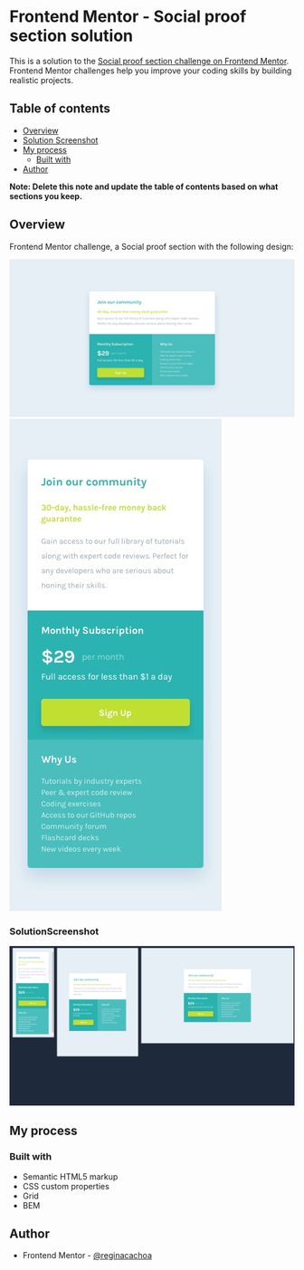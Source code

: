 # Frontend Mentor - Social proof section solution

This is a solution to the [Social proof section challenge on Frontend Mentor](https://www.frontendmentor.io/challenges/social-proof-section-6e0qTv_bA). Frontend Mentor challenges help you improve your coding skills by building realistic projects. 

## Table of contents

- [Overview](#overview)
- [Solution Screenshot](#solutionscreenshot)
- [My process](#my-process)
  - [Built with](#built-with)
- [Author](#author)


**Note: Delete this note and update the table of contents based on what sections you keep.**

## Overview

Frontend Mentor challenge, a Social proof section with the following design:

![](./readme-imgs/desktop-design.jpg)
![](./readme-imgs/mobile-design.jpg)


### SolutionScreenshot

![](./readme-imgs/RC-SolutionScreenshot.png)


## My process

### Built with

- Semantic HTML5 markup
- CSS custom properties
- Grid
- BEM


## Author

- Frontend Mentor - [@reginacachoa](https://www.frontendmentor.io/profile/reginacachoa)
